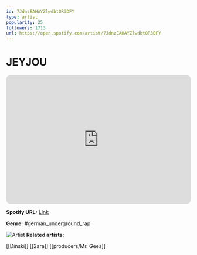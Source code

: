 ```yaml
---
id: 7JdnzEAHAYZlwdbtOR3DFY
type: artist
popularity: 25
followers: 1713
url: https://open.spotify.com/artist/7JdnzEAHAYZlwdbtOR3DFY
---
```

# JEYJOU

<iframe style="border-radius:12px" src="https://open.spotify.com/embed/artist/7JdnzEAHAYZlwdbtOR3DFY" width="100%" height="352" frameBorder="0" allowfullscreen="" allow="autoplay; clipboard-write; encrypted-media; fullscreen; picture-in-picture" loading="lazy"></iframe>

**Spotify URL:** [Link](https://open.spotify.com/artist/7JdnzEAHAYZlwdbtOR3DFY)

**Genre:**  #german_underground_rap

![Artist](https://i.scdn.co/image/ab67616d0000b27352a15fd4b9e76d7f270f7f57)
**Related artists:**

[[Dinski]]
[[2ara]]
[[producers/Mr. Gees]]

